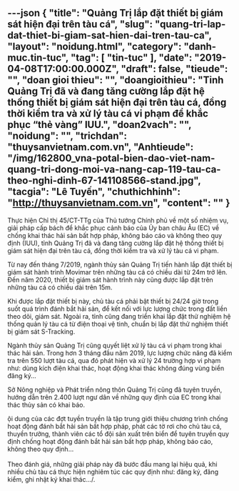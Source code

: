 ---json
{
    "title": "Quảng Trị lắp đặt thiết bị giám sát hiện đại trên tàu cá",
    "slug": "quang-tri-lap-dat-thiet-bi-giam-sat-hien-dai-tren-tau-ca",
    "layout": "noidung.html",
    "category": "danh-muc.tin-tuc",
    "tag": [
        "tin-tuc"
    ],
    "date": "2019-04-08T17:00:00.000Z",
    "draft": false,
    "tieude": "",
    "doan gioi thieu": "",
    "doangioithieu": "Tỉnh Quảng Trị đã và đang tăng cường lắp đặt hệ thống thiết bị giám sát hiện đại trên tàu cá, đồng thời kiểm tra và xử lý tàu cá vi phạm để khắc phục “thẻ vàng” IUU.",
    "doan2vach": "",
    "noidung": "",
    "trichdan": "thuysanvietnam.com.vn",
    "Anhtieude": "/img/162800_vna-potal-bien-dao-viet-nam-quang-tri-dong-moi-va-nang-cap-119-tau-ca-theo-nghi-dinh-67-141108566-stand.jpg",
    "tacgia": "Lê Tuyến",
    "chuthichhinh": "http://thuysanvietnam.com.vn",
    "__content__": ""
}
---
<p>Thực hiện Chỉ thị 45/CT-TTg của Thủ tướng Ch&iacute;nh phủ về một số nhiệm vụ, giải ph&aacute;p cấp b&aacute;ch để khắc phục cảnh b&aacute;o của Ủy ban ch&acirc;u &Acirc;u (EC) về chống khai th&aacute;c hải sản bất hợp ph&aacute;p, kh&ocirc;ng b&aacute;o c&aacute;o v&agrave; kh&ocirc;ng theo quy định (IUU), tỉnh Quảng Trị đ&atilde; v&agrave; đang tăng cường lắp đặt hệ thống thiết bị gi&aacute;m s&aacute;t hiện đại tr&ecirc;n t&agrave;u c&aacute;, đồng thời kiểm tra v&agrave; xử l&yacute; t&agrave;u c&aacute; vi phạm.&nbsp;</p>

<p>Từ nay đến th&aacute;ng 7/2019, ng&agrave;nh thủy sản Quảng Trị tiến h&agrave;nh lắp đặt thiết bị gi&aacute;m s&aacute;t h&agrave;nh tr&igrave;nh Movimar tr&ecirc;n những t&agrave;u c&aacute; c&oacute; chiều d&agrave;i từ 24m trở l&ecirc;n. Đến năm 2020, thiết bị gi&aacute;m s&aacute;t h&agrave;nh tr&igrave;nh n&agrave;y cũng được lắp đặt tr&ecirc;n những t&agrave;u c&aacute; c&oacute; chiều d&agrave;i tr&ecirc;n 15m.&nbsp;</p>

<p>Khi được lắp đặt thiết bị n&agrave;y, chủ t&agrave;u c&aacute; phải bật thiết bị 24/24 giờ trong suốt qu&aacute; tr&igrave;nh đ&aacute;nh bắt hải sản, để kết nối với lực lượng chức trong đất liền theo d&otilde;i, gi&aacute;m s&aacute;t. Ngo&agrave;i ra, tỉnh cũng đang triển khai lắp đặt thử nghiệm hệ thống quản l&yacute; t&agrave;u c&aacute; từ điện thoại vệ tinh, chuẩn bị lắp đặt thử nghiệm thiết bị gi&aacute;m s&aacute;t S-Tracking.&nbsp;</p>

<p>Ng&agrave;nh thủy sản Quảng Trị cũng quyết liệt xử l&yacute; t&agrave;u c&aacute; vi phạm trong khai th&aacute;c hải sản. Trong hơn 3 th&aacute;ng đầu năm 2019, lực lượng chức năng đ&atilde; kiểm tra tr&ecirc;n 550 lượt t&agrave;u c&aacute;, qua đ&oacute; ph&aacute;t hiện v&agrave; xử l&yacute; 24 trường hợp vi phạm như: d&ugrave;ng k&iacute;ch điện khai th&aacute;c, hoạt động khai th&aacute;c kh&ocirc;ng đ&uacute;ng v&ugrave;ng biển đăng k&yacute;...&nbsp;</p>

<p>Sở N&ocirc;ng nghiệp v&agrave; Ph&aacute;t triển n&ocirc;ng th&ocirc;n Quảng Trị cũng đ&atilde; tuy&ecirc;n truyền, hướng dẫn tr&ecirc;n 2.400 lượt ngư d&acirc;n về những quy định của EC trong khai th&aacute;c thủy sản c&oacute; khai b&aacute;o.</p>

<p>ội dung của c&aacute;c đợt tuyền truyền l&agrave; tập trung giới thiệu chương tr&igrave;nh chống hoạt động đ&aacute;nh bắt hải sản bất hợp ph&aacute;p, ph&aacute;t c&aacute;c tờ rơi cho chủ t&agrave;u c&aacute;, thuyền trưởng, th&agrave;nh vi&ecirc;n c&aacute;c tổ đội sản xuất tr&ecirc;n biển để tuy&ecirc;n truyền quy định chống hoạt động đ&aacute;nh bắt hải sản bất hợp ph&aacute;p, kh&ocirc;ng b&aacute;o c&aacute;o, kh&ocirc;ng theo quy định...&nbsp;<br />
<br />
Theo đ&aacute;nh gi&aacute;, những giải ph&aacute;p n&agrave;y đ&atilde; bước đầu mang lại hiệu quả, khi nhiều chủ t&agrave;u c&aacute; thực hiện nghi&ecirc;m t&uacute;c c&aacute;c quy định như: đăng k&yacute;, đăng kiểm, ghi nhật k&yacute; khai th&aacute;c.../.</p>
